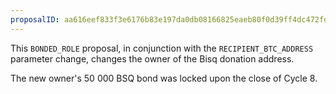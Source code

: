 ```yaml
---
proposalID: aa616eef833f3e6176b83e197da0db08166825eaeb80f0d39ff4dc472fd1af50
---
```


This `BONDED_ROLE` proposal, in conjunction with the `RECIPIENT_BTC_ADDRESS` parameter change, changes the owner of the Bisq donation address.

The new owner's 50 000 BSQ bond was locked upon the close of Cycle 8.
